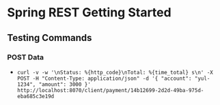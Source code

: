 # Spring REST Getting Started

## Testing Commands

### POST Data
- ``` curl -v -w '\nStatus: %{http_code}\nTotal: %{time_total} s\n' -X POST -H "Content-Type: application/json" -d '{ "account": "yul-1234", "amount": 3000 }' http://localhost:8070/client/payment/14b12699-2d2d-49ba-975d-eba685c3e19d ```
